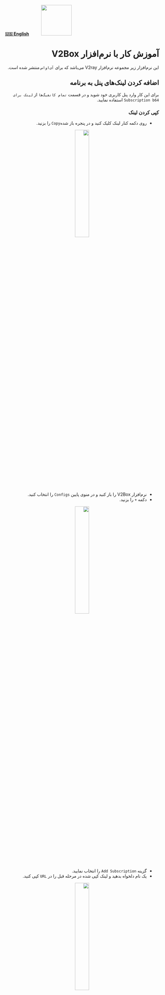 [**🇺🇸 English**](https://github.com/hiddify/hiddify-config/wiki/Tutorial-for-V2Box-app)&nbsp;&nbsp;&nbsp;&nbsp;&nbsp;&nbsp;&nbsp;&nbsp;&nbsp;&nbsp;<a href="https://github.com/hiddify/hiddify-config/wiki/%D9%87%D9%85%D9%87-%D8%A2%D9%85%D9%88%D8%B2%D8%B4%E2%80%8C%D9%87%D8%A7-%D9%88-%D9%88%DB%8C%D8%AF%D8%A6%D9%88%D9%87%D8%A7"><img width="100" src="https://github.com/hiddify/hiddify-config/assets/125398461/3704cd84-eee6-4c45-abe7-3c02936bbebb" /></a>


<div dir=rtl>

# آموزش کار با نرم‌افزار V2Box

این نرم‌افزار زیر مجموعه نرم‌افزار V2ray می‌باشد که برای `آی‌او‌اس` منتشر شده است.


## اضافه کردن لینک‌های پنل به برنامه

برای این کار وارد پنل کاربری خود شوید و در قسمت `تمام کانفیگ‌ها` از `لینک برای Subscription b64` استفاده نمایید.

### کپی کردن لینک
* روی دکمه کنار لینک کلیک کنید و در پنجره باز شده`Copy` را بزنید. 



<div align=center>

<img width=30% src="https://github.com/hiddify/hiddify-config/assets/125398461/fde61f60-7521-4975-bacb-56c438cc2092" />
</div>

* نرم‌افزار V2Box را باز کنید و در منوی پایین `Configs` را انتخاب کنید. 
* دکمه `+` را بزنید.

<div align=center>

<img width=30% src="https://github.com/hiddify/hiddify-config/assets/125398461/c84fd272-2719-4fd2-8397-9a2a0e2013be" />
</div>

* گزینه `Add Subscription` را انتخاب نمایید.
* یک نام دلخواه بدهید و لینک کپی شده در مرحله قبل را در `URL` کپی کنید.


<div align=center>

<img width=30% src="https://github.com/hiddify/hiddify-config/assets/125398461/2629b6ad-cfcf-4252-846e-9e336493a259" />
</div>

* سپس `Add Subscribe` را بزنید تا کانفیگ‌ها به برنامه اضافه شوند.

<div align=center>

<img width=30% src="https://github.com/hiddify/hiddify-config/assets/125398461/f69d8992-7195-4755-b415-330572d5044e" />

</div>

* بعد از آن برنامه به صورت خودکار تست کانکشن‌ها را می‌گیرد.



### اسکن QR code
* برای این کار در پنل کاربری دکمه کنار لینک را بزنید
* در برنامه V2Box روی `+` تپ کنید.
* گزینه `Scan QR` را انتخاب کنید.
* سپس  با دوربین گوشی QR code موجود در صفحه کاربر را ساکن کنید.

<div align=center>

<img width=30% src="https://github.com/hiddify/hiddify-config/assets/125398461/4b1dff0e-8d27-45bd-9d0f-fef98f57aeac" />

</div>

* کانفیگ‌ها به صورت خودکار اضافه می‌شوند و تست کانکشن از آن‌ها انجام می‌شود.


## تست کانکشن‌ها
برای این کار در لیست `Configs` روی `Ping All` بزنید تا همه کانفیگ‌ها تست شوند.

<div align=center>

<img width=30% src="https://github.com/hiddify/hiddify-config/assets/125398461/fcf64420-5c53-4b21-816e-1618ff61f226" />

</div>



## آپدیت کردن سابسکریپشن
برای این کار در منوی Configs `+` را بزنید سپس `Update All Subscriptions` را انتخاب کنید. با انجام این کار همه سابسکریپشن‌ها آپدیت می‌شوند.



<div align=center>

<img width=30% src="https://github.com/hiddify/hiddify-config/assets/125398461/1db528f9-606f-469d-9ff6-1b4299f057b2" />

</div>

## آپدیت خودکار لینک‌ها
برای این کار روی منوی سه خط در بالای صفحه Configs بزنید و گزینه `Auto Update` را فعال کنید.


<div align=center>

<img width=30% src="https://github.com/hiddify/hiddify-config/assets/125398461/f01c924c-23b1-45dd-b937-c47c7dd52a49" />

</div>

## اضافه کردن کانفیگ‌ها به صورت تکی
هر چند این روش اصا پیشنهاد نمی‌شود ون امکان آپدیت آن وجود ندارد اما در صورت لزوم می‌توانید در `Configs` دکمه `+` را بزنید سپس `Import V2ray URL from Clipboard` را بزنید تا کانفیگ مورد نظر به برنامه اضافه گردد.

<div align=center>

<img width=30% src="https://github.com/hiddify/hiddify-config/assets/125398461/c579ef08-c5a5-4ec8-8f77-cef0d94824b1" />

</div>


## اتصال فیلترشکن
برای روشن کردن فیلترشکن به منوی Home بروید و دکمه پایین را به سمت راست بکشید.

<div align=center>

<img width=30% src="https://github.com/hiddify/hiddify-config/assets/125398461/fdbebfae-02f6-4993-99ff-e0cbf37734ef" />

</div>

در این صفحه اطلاعات کلی از کانکشن مانند مقدار آپلود و دانلود و همنین میزان حافظه استفاده شده نمایش داده می‌شود.

<div align=center>

<img width=30% src="https://github.com/hiddify/hiddify-config/assets/125398461/68542ff9-2caa-45a7-9b8a-2ec50a4d32fa" />

</div>
